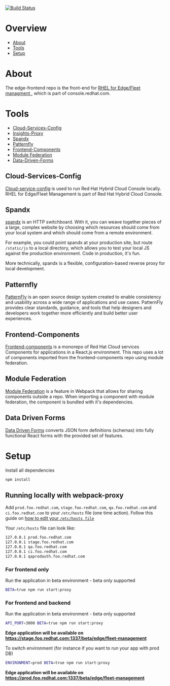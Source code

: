 [![Build Status](https://travis-ci.com/RedHatInsights/edge-frontend.svg?branch=master)](https://travis-ci.com/RedHatInsights/edge-frontend)

# Overview
- [About](#about)
- [Tools](#tools)
- [Setup](#setup)

# About
The edge-frontend repo is the front-end for [RHEL for Edge/Fleet managment ](https://console.stage.redhat.com/edge/fleet-management), which is part of console.redhat.com.

# Tools
- [Cloud-Services-Config](#cloud-services-config)
- [Insights-Proxy](#insights-proxy)
- [Spandx](#spandx)
- [Patternfly](#patternfly)
- [Frontend-Components](#frontend-components)
- [Module Federation](#module-federation)
- [Data-Driven-Forms](#data-driven-forms)

## Cloud-Services-Config
[Cloud-service-config](https://github.com/RedHatInsights/cloud-services-config) is used to run Red Hat Hybrid Cloud Console locally. RHEL for Edge/Fleet Management is part of Red Hat Hybrid Cloud Console. 

## Spandx
[spandx](https://github.com/redhataccess/spandx) is an HTTP switchboard. With it, you can weave together pieces of a large, complex website by choosing which resources should come from your local system and which should come from a remote environment.

For example, you could point spandx at your production site, but route `/static/js` to a local directory, which allows you to test your local JS against the production environment. Code in production, it's fun.

More technically, spandx is a flexible, configuration-based reverse proxy for local development.

## Patternfly
[PatternFly](https://www.patternfly.org/v4/) is an open source design system created to enable consistency and usability across a wide range of applications and use cases. PatternFly provides clear standards, guidance, and tools that help designers and developers work together more efficiently and build better user experiences.

## Frontend-Components
[Frontend-components](https://github.com/RedHatInsights/frontend-components) is a monorepo of Red Hat Cloud services Components for applications in a React.js environment. This repo uses a lot of components imported from the frontend-components repo using module federation.

## Module Federation
[Module Federation](https://webpack.js.org/concepts/module-federation/) is a feature in Webpack that allows for sharing components outside a repo. When importing a component with module federation, the component is bundled with it's dependencies.

## Data Driven Forms
[Data Driven Forms](https://data-driven-forms.org/) converts JSON form definitions (schemas) into fully functional React forms with the provided set of features.

# Setup
Install all dependencies
```bash
npm install
```
## Running locally with webpack-proxy

Add `prod.foo.redhat.com`, `stage.foo.redhat.com`, `qa.foo.redhat.com` and  `ci.foo.redhat.com` to your `/etc/hosts` file (one time action). Follow this guide on [how to edit your `/etc/hosts file`](https://docs.rackspace.com/support/how-to/modify-your-hosts-file/)

Your `/etc/hosts` file can look like:

```bash
127.0.0.1 prod.foo.redhat.com
127.0.0.1 stage.foo.redhat.com
127.0.0.1 qa.foo.redhat.com
127.0.0.1 ci.foo.redhat.com
127.0.0.1 qaprodauth.foo.redhat.com
```

### **For frontend only**

Run the application in beta environment - beta only supported
```bash
BETA=true npm run start:proxy
```

### **For frontend and backend**

Run the application in beta environment - beta only supported
```bash
API_PORT=3000 BETA=true npm run start:proxy
```
**Edge application will be available on https://stage.foo.redhat.com:1337/beta/edge/fleet-management**

To switch environment (for instance if you want to run your app with prod DB)
```bash
ENVIRONMENT=prod BETA=true npm run start:proxy
```
**Edge application will be available on https://prod.foo.redhat.com:1337/beta/edge/fleet-management**
